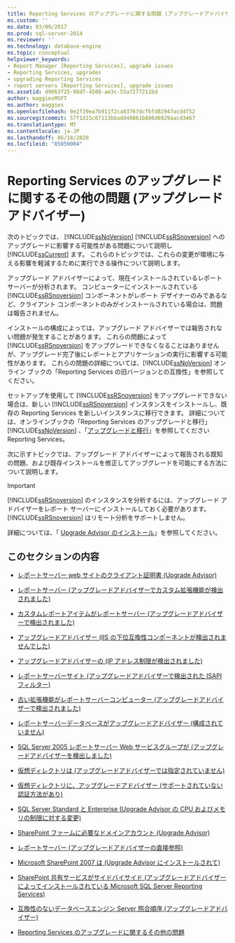 ```yaml
---
title: Reporting Services のアップグレードに関する問題 (アップグレードアドバイザー) |Microsoft Docs
ms.custom: ''
ms.date: 03/09/2017
ms.prod: sql-server-2014
ms.reviewer: ''
ms.technology: database-engine
ms.topic: conceptual
helpviewer_keywords:
- Report Manager [Reporting Services], upgrade issues
- Reporting Services, upgrades
- upgrading Reporting Services
- report servers [Reporting Services], upgrade issues
ms.assetid: d9663f25-98d7-4508-ae3c-55a7277211bd
author: maggiesMSFT
ms.author: maggies
ms.openlocfilehash: 0e2f39ea7b911f2ca83767dcfbfd82947acd4f52
ms.sourcegitcommit: 57f1d15c67113bbadd40861b886d6929aacd3467
ms.translationtype: MT
ms.contentlocale: ja-JP
ms.lasthandoff: 06/18/2020
ms.locfileid: "85059004"
---
```

# <a name="reporting-services-upgrade-issues-upgrade-advisor"></a>Reporting Services のアップグレードに関するその他の問題 (アップグレード アドバイザー)
  次のトピックでは、 [!INCLUDE[ssNoVersion](../../includes/ssnoversion-md.md)] [!INCLUDE[ssRSnoversion](../../includes/ssrsnoversion-md.md)] へのアップグレードに影響する可能性がある問題について説明し [!INCLUDE[ssCurrent](../../includes/sscurrent-md.md)] ます。 これらのトピックでは、これらの変更が環境に与える影響を軽減するために実行できる操作について説明します。  
  
 アップグレード アドバイザーによって、現在インストールされているレポート サーバーが分析されます。 コンピューターにインストールされている [!INCLUDE[ssRSnoversion](../../includes/ssrsnoversion-md.md)] コンポーネントがレポート デザイナーのみであるなど、クライアント コンポーネントのみがインストールされている場合は、問題は報告されません。  
  
 インストールの構成によっては、アップグレード アドバイザーでは報告されない問題が発生することがあります。 これらの問題によって [!INCLUDE[ssRSnoversion](../../includes/ssrsnoversion-md.md)] をアップグレードできなくなることはありませんが、アップグレード完了後にレポートとアプリケーションの実行に影響する可能性があります。 これらの問題の詳細については、[!INCLUDE[ssNoVersion](../../includes/ssnoversion-md.md)] オンライン ブックの「Reporting Services の旧バージョンとの互換性」を参照してください。  
  
 セットアップを使用して [!INCLUDE[ssRSnoversion](../../includes/ssrsnoversion-md.md)] をアップグレードできない場合は、新しい [!INCLUDE[ssRSnoversion](../../includes/ssrsnoversion-md.md)] インスタンスをインストールし、既存の Reporting Services を新しいインスタンスに移行できます。 詳細については、オンラインブックの「Reporting Services のアップグレードと移行」 [!INCLUDE[ssNoVersion](../../includes/ssnoversion-md.md)] 、「[アップグレードと移行](../../reporting-services/install-windows/upgrade-and-migrate-reporting-services.md)」を参照してください Reporting Services。  
  
 次に示すトピックでは、アップグレード アドバイザーによって報告される既知の問題、および既存インストールを修正してアップグレードを可能にする方法について説明します。  
  
> [!IMPORTANT]  
>  [!INCLUDE[ssRSnoversion](../../includes/ssrsnoversion-md.md)] のインスタンスを分析するには、アップグレード アドバイザーをレポート サーバーにインストールしておく必要があります。 [!INCLUDE[ssRSnoversion](../../includes/ssrsnoversion-md.md)] はリモート分析をサポートしません。  
>   
>  詳細については、「 [Upgrade Advisor のインストール](../../../2014/sql-server/install/installing-upgrade-advisor.md)」を参照してください。  
  
## <a name="in-this-section"></a>このセクションの内容  
  
-   [レポートサーバー web サイトのクライアント証明書 &#40;Upgrade Advisor&#41;](../../../2014/sql-server/install/client-certificates-on-the-report-server-web-site-upgrade-advisor.md)  
  
-   [レポートサーバー &#40;アップグレードアドバイザーでカスタム拡張機能が検出されました&#41;](../../../2014/sql-server/install/custom-extensions-were-detected-on-the-report-server-upgrade-advisor.md)  
  
-   [カスタムレポートアイテムがレポートサーバー &#40;アップグレードアドバイザーで検出されました&#41;](../../../2014/sql-server/install/custom-report-items-were-detected-on-the-report-server-upgrade-advisor.md)  
  
-   [アップグレードアドバイザー &#40;IIS の下位互換性コンポーネントが検出されませんでした&#41;](../../../2014/sql-server/install/iis-backward-compatibility-components-were-not-detected-upgrade-advisor.md)  
  
-   [アップグレードアドバイザーの &#40;IP アドレス制限が検出されました&#41;](../../../2014/sql-server/install/ip-address-restriction-detected-upgrade-advisor.md)  
  
-   [レポートサーバーサイト &#40;アップグレードアドバイザーで検出された ISAPI フィルター&#41;](../../../2014/sql-server/install/isapi-filters-detected-on-the-report-server-site-upgrade-advisor.md)  
  
-   [古い拡張機能がレポートサーバーコンピューター &#40;アップグレードアドバイザーで検出されました&#41;](../../../2014/sql-server/install/obsolete-extensions-were-detected-on-the-report-server-computer-upgrade-advisor.md)  
  
-   [レポートサーバーデータベースがアップグレードアドバイザー &#40;構成されていません&#41;](../../../2014/sql-server/install/report-server-database-is-not-configured-upgrade-advisor.md)  
  
-   [SQL Server 2005 レポートサーバー Web サービスグループが &#40;アップグレードアドバイザーを検出しました&#41;](../../../2014/sql-server/install/sql-server-2005-report-server-web-service-group-detected-upgrade-advisor.md)  
  
-   [仮想ディレクトリは &#40;アップグレードアドバイザーでは指定されていません&#41;](../../../2014/sql-server/install/virtual-directories-are-unspecified-upgrade-advisor.md)  
  
-   [仮想ディレクトリに、アップグレードアドバイザー &#40;サポートされていない認証方法があり&#41;](../../../2014/sql-server/install/virtual-directory-has-unsupported-authentication-method-upgrade-advisor.md)  
  
-   [SQL Server Standard と Enterprise &#40;Upgrade Advisor の CPU およびメモリの制限に対する変更&#41;](../../../2014/sql-server/install/cpu-memory-limits-changes-sql-server-standard-enterprise-upgrade-advisor.md)  
  
-   [SharePoint ファームに必要なドメインアカウント &#40;Upgrade Advisor&#41;](../../../2014/sql-server/install/domain-accounts-required-for-sharepoint-farm-upgrade-advisor.md)  
  
-   [レポートサーバー &#40;アップグレードアドバイザーの直接参照&#41;](../../../2014/sql-server/install/direct-browsing-to-report-server-upgrade-advisor.md)  
  
-   [Microsoft SharePoint 2007 は &#40;Upgrade Advisor にインストールされて&#41;](../../../2014/sql-server/install/microsoft-sharepoint-2007-is-installed-upgrade-advisor.md)  
  
-   [SharePoint 共有サービスがサイドバイサイド &#40;アップグレードアドバイザーによってインストールされている Microsoft SQL Server Reporting Services&#41;](../../../2014/sql-server/install/sql-server-reporting-services-sharepoint-shared-service-side-by-side-upgrade-advisor.md)  
  
-   [互換性のないデータベースエンジン Server 照合順序 &#40;アップグレードアドバイザー&#41;](../../../2014/sql-server/install/incompatible-database-engine-server-collation-upgrade-advisor.md)  
  
-   [Reporting Services のアップグレードに関するその他の問題](../../../2014/sql-server/install/other-reporting-services-upgrade-issues.md)  
  
  
